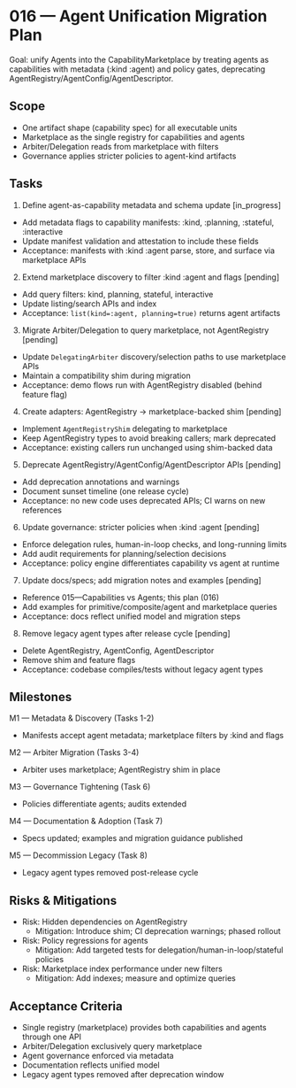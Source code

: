# 016 — Agent Unification Migration Plan

Goal: unify Agents into the CapabilityMarketplace by treating agents as capabilities with metadata (:kind :agent) and policy gates, deprecating AgentRegistry/AgentConfig/AgentDescriptor.

## Scope
- One artifact shape (capability spec) for all executable units
- Marketplace as the single registry for capabilities and agents
- Arbiter/Delegation reads from marketplace with filters
- Governance applies stricter policies to agent-kind artifacts

## Tasks

1) Define agent-as-capability metadata and schema update [in_progress]
- Add metadata flags to capability manifests: :kind, :planning, :stateful, :interactive
- Update manifest validation and attestation to include these fields
- Acceptance: manifests with :kind :agent parse, store, and surface via marketplace APIs

2) Extend marketplace discovery to filter :kind :agent and flags [pending]
- Add query filters: kind, planning, stateful, interactive
- Update listing/search APIs and index
- Acceptance: `list(kind=:agent, planning=true)` returns agent artifacts

3) Migrate Arbiter/Delegation to query marketplace, not AgentRegistry [pending]
- Update `DelegatingArbiter` discovery/selection paths to use marketplace APIs
- Maintain a compatibility shim during migration
- Acceptance: demo flows run with AgentRegistry disabled (behind feature flag)

4) Create adapters: AgentRegistry -> marketplace-backed shim [pending]
- Implement `AgentRegistryShim` delegating to marketplace
- Keep AgentRegistry types to avoid breaking callers; mark deprecated
- Acceptance: existing callers run unchanged using shim-backed data

5) Deprecate AgentRegistry/AgentConfig/AgentDescriptor APIs [pending]
- Add deprecation annotations and warnings
- Document sunset timeline (one release cycle)
- Acceptance: no new code uses deprecated APIs; CI warns on new references

6) Update governance: stricter policies when :kind :agent [pending]
- Enforce delegation rules, human-in-loop checks, and long-running limits
- Add audit requirements for planning/selection decisions
- Acceptance: policy engine differentiates capability vs agent at runtime

7) Update docs/specs; add migration notes and examples [pending]
- Reference 015—Capabilities vs Agents; this plan (016)
- Add examples for primitive/composite/agent and marketplace queries
- Acceptance: docs reflect unified model and migration steps

8) Remove legacy agent types after release cycle [pending]
- Delete AgentRegistry, AgentConfig, AgentDescriptor
- Remove shim and feature flags
- Acceptance: codebase compiles/tests without legacy agent types

## Milestones

M1 — Metadata & Discovery (Tasks 1-2)
- Manifests accept agent metadata; marketplace filters by :kind and flags

M2 — Arbiter Migration (Tasks 3-4)
- Arbiter uses marketplace; AgentRegistry shim in place

M3 — Governance Tightening (Task 6)
- Policies differentiate agents; audits extended

M4 — Documentation & Adoption (Task 7)
- Specs updated; examples and migration guidance published

M5 — Decommission Legacy (Task 8)
- Legacy agent types removed post-release cycle

## Risks & Mitigations
- Risk: Hidden dependencies on AgentRegistry
  - Mitigation: Introduce shim; CI deprecation warnings; phased rollout
- Risk: Policy regressions for agents
  - Mitigation: Add targeted tests for delegation/human-in-loop/stateful policies
- Risk: Marketplace index performance under new filters
  - Mitigation: Add indexes; measure and optimize queries

## Acceptance Criteria
- Single registry (marketplace) provides both capabilities and agents through one API
- Arbiter/Delegation exclusively query marketplace
- Agent governance enforced via metadata
- Documentation reflects unified model
- Legacy agent types removed after deprecation window
